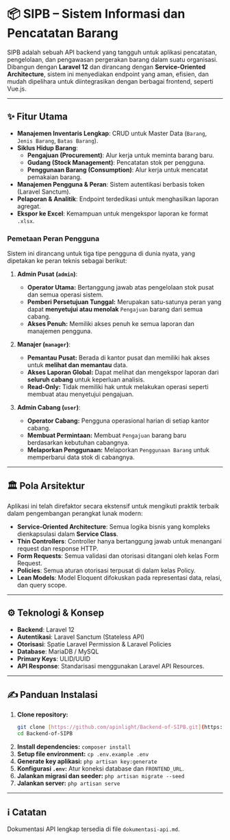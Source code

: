 # 📦 SIPB – Sistem Informasi dan Pencatatan Barang

SIPB adalah sebuah API backend yang tangguh untuk aplikasi pencatatan, pengelolaan, dan pengawasan pergerakan barang dalam suatu organisasi. Dibangun dengan **Laravel 12** dan dirancang dengan **Service-Oriented Architecture**, sistem ini menyediakan endpoint yang aman, efisien, dan mudah dipelihara untuk diintegrasikan dengan berbagai frontend, seperti Vue.js.

---

## ✨ Fitur Utama

- **Manajemen Inventaris Lengkap**: CRUD untuk Master Data (`Barang`, `Jenis Barang`, `Batas Barang`).
- **Siklus Hidup Barang**:
    - **Pengajuan (Procurement)**: Alur kerja untuk meminta barang baru.
    - **Gudang (Stock Management)**: Pencatatan stok per pengguna.
    - **Penggunaan Barang (Consumption)**: Alur kerja untuk mencatat pemakaian barang.
- **Manajemen Pengguna & Peran**: Sistem autentikasi berbasis token (Laravel Sanctum).
- **Pelaporan & Analitik**: Endpoint terdedikasi untuk menghasilkan laporan agregat.
- **Ekspor ke Excel**: Kemampuan untuk mengekspor laporan ke format `.xlsx`.

### Pemetaan Peran Pengguna

Sistem ini dirancang untuk tiga tipe pengguna di dunia nyata, yang dipetakan ke peran teknis sebagai berikut:

1.  **Admin Pusat (`admin`)**:
    - **Operator Utama:** Bertanggung jawab atas pengelolaan stok pusat dan semua operasi sistem.
    - **Pemberi Persetujuan Tunggal:** Merupakan satu-satunya peran yang dapat **menyetujui atau menolak** `Pengajuan` barang dari semua cabang.
    - **Akses Penuh:** Memiliki akses penuh ke semua laporan dan manajemen pengguna.

2.  **Manajer (`manager`)**:
    - **Pemantau Pusat:** Berada di kantor pusat dan memiliki hak akses untuk **melihat dan memantau** data.
    - **Akses Laporan Global:** Dapat melihat dan mengekspor laporan dari **seluruh cabang** untuk keperluan analisis.
    - **Read-Only:** Tidak memiliki hak untuk melakukan operasi seperti membuat atau menyetujui pengajuan.

3.  **Admin Cabang (`user`)**:
    - **Operator Cabang:** Pengguna operasional harian di setiap kantor cabang.
    - **Membuat Permintaan:** Membuat `Pengajuan` barang baru berdasarkan kebutuhan cabangnya.
    - **Melaporkan Penggunaan:** Melaporkan `Penggunaan Barang` untuk memperbarui data stok di cabangnya.

---

## 🏛️ Pola Arsitektur

Aplikasi ini telah direfaktor secara ekstensif untuk mengikuti praktik terbaik dalam pengembangan perangkat lunak modern:

- **Service-Oriented Architecture**: Semua logika bisnis yang kompleks dienkapsulasi dalam **Service Class**.
- **Thin Controllers**: Controller hanya bertanggung jawab untuk menangani request dan response HTTP.
- **Form Requests**: Semua validasi dan otorisasi ditangani oleh kelas Form Request.
- **Policies**: Semua aturan otorisasi terpusat di dalam kelas Policy.
- **Lean Models**: Model Eloquent difokuskan pada representasi data, relasi, dan query scope.

---

## ⚙️ Teknologi & Konsep

- **Backend**: Laravel 12
- **Autentikasi**: Laravel Sanctum (Stateless API)
- **Otorisasi**: Spatie Laravel Permission & Laravel Policies
- **Database**: MariaDB / MySQL
- **Primary Keys**: ULID/UUID
- **API Response**: Standarisasi menggunakan Laravel API Resources.

---

## ✍️ Panduan Instalasi

1.  **Clone repository:**
    ```bash
    git clone [https://github.com/apinlight/Backend-of-SIPB.git](https://github.com/apinlight/Backend-of-SIPB.git)
    cd Backend-of-SIPB
    ```
2.  **Install dependencies:** `composer install`
3.  **Setup file environment:** `cp .env.example .env`
4.  **Generate key aplikasi:** `php artisan key:generate`
5.  **Konfigurasi `.env`:** Atur koneksi database dan `FRONTEND_URL`.
6.  **Jalankan migrasi dan seeder:** `php artisan migrate --seed`
7.  **Jalankan server:** `php artisan serve`

---

## ℹ️ Catatan

Dokumentasi API lengkap tersedia di file `dokumentasi-api.md`.